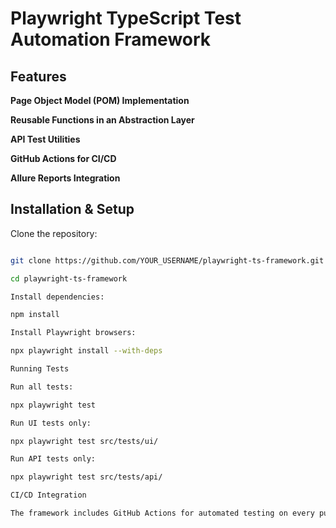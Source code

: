 # Playwright TypeScript Test Automation Framework

## Features

**Page Object Model (POM) Implementation**

**Reusable Functions in an Abstraction Layer**

**API Test Utilities**

**GitHub Actions for CI/CD**

**Allure Reports Integration**

## Installation & Setup

Clone the repository:

```sh

git clone https://github.com/YOUR_USERNAME/playwright-ts-framework.git

cd playwright-ts-framework

Install dependencies:

npm install

Install Playwright browsers:

npx playwright install --with-deps

Running Tests

Run all tests:

npx playwright test

Run UI tests only:

npx playwright test src/tests/ui/

Run API tests only:

npx playwright test src/tests/api/

CI/CD Integration

The framework includes GitHub Actions for automated testing on every push/pull request.
